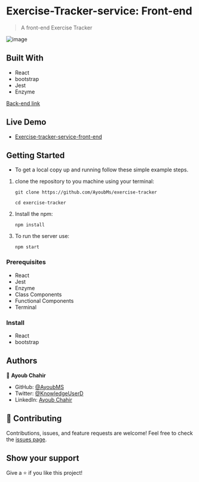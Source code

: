 [](https://img.shields.io/badge/Microverse-blueviolet)

# Exercise-Tracker-service: Front-end

> A front-end Exercise Tracker

![image](https://user-images.githubusercontent.com/95053734/191814270-37e52423-ea50-4010-8b09-0151042cb061.png)


## Built With

- React
- bootstrap
- Jest
- Enzyme

 [Back-end link](https://github.com/AyoubMs/exercise-tracker-api)
 ## Live Demo
 - [Exercise-tracker-service-front-end](https://create-exercise.herokuapp.com/)


## Getting Started

* To get a local copy up and running follow these simple example steps.

1. clone the repository to you machine using your terminal:
   ```
   git clone https://github.com/AyoubMs/exercise-tracker
   ```
   ```
   cd exercise-tracker
   ```
2. Install the npm:
   ```
   npm install
   ```
4. To run the server use:
   ```
   npm start
   ```

### Prerequisites
- React
- Jest
- Enzyme
- Class Components
- Functional Components
- Terminal

### Install
- React
- bootstrap

## Authors

👤 **Ayoub Chahir**

- GitHub: [@AyoubMS](https://github.com/AyoubMs)
- Twitter: [@KnowledgeUserD](https://twitter.com/KnowledgeUserD)
- LinkedIn: [Ayoub Chahir](https://www.linkedin.com/in/ayoub-chahir/) 
## 🤝 Contributing

Contributions, issues, and feature requests are welcome!
Feel free to check the [issues page](https://github.com/AyoubMs/book-an-appointment-front-end/issues).

## Show your support

Give a ⭐️ if you like this project!

